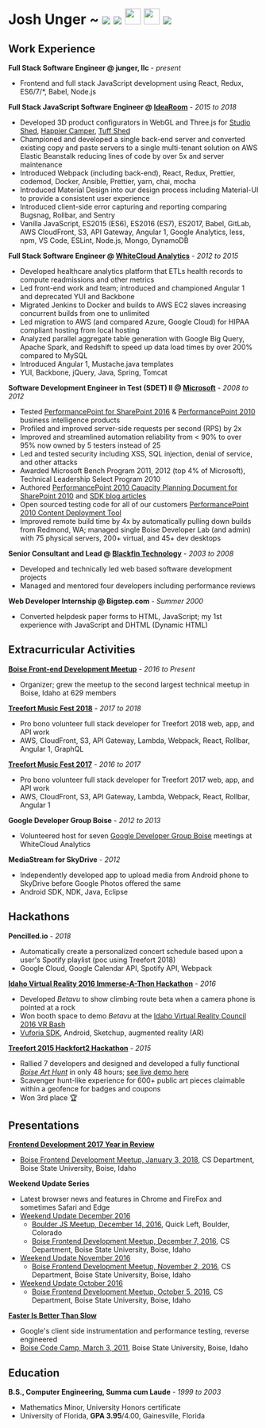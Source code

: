 # Josh Unger ~ [<img src="https://github.com/favicon.ico" />](https://github.com/joshunger/) [<img src="https://gitlab.com/favicon.ico" />](https://gitlab.com/joshunger/) [<img src="https://image.flaticon.com/icons/svg/220/220233.svg" width=32 />](https://twitter.com/joshunger/) [<img src="https://www.clicky.co.uk/wp-content/uploads/linkedin-icon.svg" width=32/>](https://www.linkedin.com/in/josh-unger/) [<img src="https://d.gr-assets.com/misc/1454549125-1454549125_goodreads_misc.png" />](https://www.goodreads.com/user/show/16794412-josh-unger)

<!-- https://abs.twimg.com/favicons/favicon.ico -->

<!--
* Craft high quality web applications that customers crave
* Change the way we engineer software by seeking smarter and more efficient methods
-->

## Work Experience

**Full Stack Software Engineer @ junger, llc** - _present_

- Frontend and full stack JavaScript development using React, Redux, ES6/7/\*, Babel, Node.js

**Full Stack JavaScript Software Engineer @ [IdeaRoom](https://www.idearoominc.com)** - _2015 to 2018_

- Developed 3D product configurators in WebGL and Three.js for [Studio Shed](https://www.studio-shed.com/), [Happier Camper](https://happiercamper.com), [Tuff Shed](https://www.tuffshed.com/)
- Championed and developed a single back-end server and converted existing copy and paste servers to a single multi-tenant solution on AWS Elastic Beanstalk reducing lines of code by over 5x and server maintenance
- Introduced Webpack (including back-end), React, Redux, Prettier, codemod, Docker, Ansible, Prettier, yarn, chai, mocha
- Introduced Material Design into our design process including Material-UI to provide a consistent user experience <!-- * server-side GPU rendering on AWS -->
- Introduced client-side error capturing and reporting comparing Bugsnag, Rollbar, and Sentry
- Vanilla JavaScript, ES2015 (ES6), ES2016 (ES7), ES2017, Babel, GitLab, AWS CloudFront, S3, API Gateway, Angular 1, Google Analytics, less, npm, VS Code, ESLint, Node.js, Mongo, DynamoDB

**Full Stack Software Engineer @ [WhiteCloud Analytics](https://whitecloudanalytics.com/)** - _2012 to 2015_

- Developed healthcare analytics platform that ETLs health records to compute readmissions and other metrics
- Led front-end work and team; introduced and championed Angular 1 and deprecated YUI and Backbone
- Migrated Jenkins to Docker and builds to AWS EC2 slaves increasing concurrent builds from one to unlimited
- Led migration to AWS (and compared Azure, Google Cloud) for HIPAA compliant hosting from local hosting
- Analyzed parallel aggregate table generation with Google Big Query, Apache Spark, and Redshift to speed up data load times by over 200% compared to MySQL
- Introduced Angular 1, Mustache.java templates
- YUI, Backbone, jQuery, Java, Spring, Tomcat

**Software Development Engineer in Test (SDET) II @ [Microsoft](http://www.microsoft.com)** - _2008 to 2012_

- Tested [PerformancePoint for SharePoint 2016](<https://technet.microsoft.com/en-us/library/ee424392(v=office.16).aspx>) & [PerformancePoint 2010](<https://msdn.microsoft.com/en-us/library/office/bb848116(v=office.14).aspx>) business intelligence products
- Profiled and improved server-side requests per second (RPS) by 2x
- Improved and streamlined automation reliability from < 90% to over 95% now owned by 5 testers instead of 25
- Led and tested security including XSS, SQL injection, denial of service, and other attacks
- Awarded Microsoft Bench Program 2011, 2012 (top 4% of Microsoft), Technical Leadership Select Program 2010
- Authored [PerformancePoint 2010 Capacity Planning Document for SharePoint 2010](https://technet.microsoft.com/en-us/library/ff955652.aspx) and [SDK blog articles](https://blogs.msdn.microsoft.com/performancepoint/)
- Open sourced testing code for all of our customers [PerformancePoint 2010 Content Deployment Tool](http://ppscd.codeplex.com/)
- Improved remote build time by 4x by automatically pulling down builds from Redmond, WA; managed single Boise Developer Lab (and admin) with 75 physical servers, 200+ virtual, and 45+ dev desktops

**Senior Consultant and Lead @ [Blackfin Technology](https://www.linkedin.com/company/blackfin)** - _2003 to 2008_

- Developed and technically led web based software development projects
- Managed and mentored four developers including performance reviews

<!-- **System Administrator @ Shands Hospital, University Florida** - *2003 - 2001* -->

**Web Developer Internship @ Bigstep.com** - _Summer 2000_

- Converted helpdesk paper forms to HTML, JavaScript; my 1st experience with JavaScript and DHTML (Dynamic HTML)

<!--
## Open Source (OSS)
* [debugger.html](https://github.com/devtools-html/debugger.html), [vscode](https://github.com/Microsoft/vscode)
-->

<!-- (https://github.com/Microsoft/vscode/issues?utf8=%E2%9C%93&q=author%3Ajoshunger) -->
<!-- https://github.com/Microsoft/vscode/issues?utf8=%E2%9C%93&q=author%3Ajoshunger+is%3Aissue -->

<!-- https://github.com/devtools-html/debugger.html/pulls?q=author%3Ajoshunger+is%3Apr -->
<!-- https://github.com/devtools-html/debugger.html/issues?utf8=%E2%9C%93&q=author%3Ajoshunger -->

<!-- https://github.com/issues?utf8=%E2%9C%93&q=is%3Aopen+is%3Aissue+author%3Ajoshungera+archived%3Afalse+ -->
<!-- https://bugs.chromium.org/p/chromium/issues/list?can=2&q=reporter%3Ajoshunger -->

## Extracurricular Activities

**[Boise Front-end Development Meetup](http://www.meetup.com/frontend-devs/)** - _2016 to Present_

- Organizer; grew the meetup to the second largest technical meetup in Boise, Idaho at 629 members

**[Treefort Music Fest 2018](https://www.treefortmusicfest.com/)** - _2017 to 2018_

- Pro bono volunteer full stack developer for Treefort 2018 web, app, and API work
  <!-- - Designing, user testing, and developing web schedule with Spotify playlist integration -->
- AWS, CloudFront, S3, API Gateway, Lambda, Webpack, React, Rollbar, Angular 1, GraphQL

**[Treefort Music Fest 2017](https://www.treefortmusicfest.com/)** - _2016 to 2017_

- Pro bono volunteer full stack developer for Treefort 2017 web, app, and API work
- AWS, CloudFront, S3, API Gateway, Lambda, Webpack, React, Rollbar, Angular 1

**Google Developer Group Boise** - _2012 to 2013_

- Volunteered host for seven [Google Developer Group Boise](http://gdgb.org/) meetings at WhiteCloud Analytics

**MediaStream for SkyDrive** - _2012_

- Independently developed app to upload media from Android phone to SkyDrive before Google Photos offered the same
- Android SDK, NDK, Java, Eclipse

## Hackathons

**Pencilled.io** - _2018_

- Automatically create a personalized concert schedule based upon a user's Spotify playlist (poc using Treefort 2018)
- Google Cloud, Google Calendar API, Spotify API, Webpack

**[Idaho Virtual Reality 2016 Immerse-A-Thon Hackathon](http://idahovirtualreality.com/ivrc-2016-immerse-a-thon/)** - _2016_

- Developed _Betavu_ to show climbing route beta when a camera phone is pointed at a rock
- Won booth space to demo _Betavu_ at the [Idaho Virtual Reality Council 2016 VR Bash](https://idahovirtualreality.com/ivrc-2016-vr-bash/)
- [Vuforia SDK](https://www.vuforia.com/), Android, Sketchup, augmented reality (AR)

**[Treefort 2015 Hackfort2 Hackathon](https://www.treefortmusicfest.com/forts/hackfort/)** - _2015_

- Rallied 7 developers and designed and developed a fully functional _[Boise Art Hunt](http://www.boiseweekly.com/Cobweb/archives/2015/03/29/treefort-2015-datefort-app-wins-hackfort2-hackathon)_ in only 48 hours; [see live demo here](https://hackfort-2-art-hunt.herokuapp.com)
- Scavenger hunt-like experience for 600+ public art pieces claimable within a geofence for badges and coupons
- Won 3rd place :trophy:

## Presentations

**[Frontend Development 2017 Year in Review](https://github.com/joshunger/joshunger.com/blob/master/frontend-development-2017-year-in-review.md)**

- [Boise Frontend Development Meetup, January 3, 2018](https://www.meetup.com/frontend-devs/events/246206347/), CS Department, Boise State University, Boise, Idaho

**Weekend Update Series**

- Latest browser news and features in Chrome and FireFox and sometimes Safari and Edge
- [Weekend Update December 2016](https://gitlab.com/joshunger/public/blob/master/weekend-update-2016-12.md)
  - [Boulder JS Meetup, December 14, 2016](https://www.meetup.com/Boulder-JS/events/234442770/), Quick Left, Boulder, Colorado
  - [Boise Frontend Development Meetup, December 7, 2016](https://www.meetup.com/frontend-devs/events/234035953/), CS Department, Boise State University, Boise, Idaho
- [Weekend Update November 2016](https://gitlab.com/joshunger/public/blob/master/weekend-update-2016-11.md)
  - [Boise Frontend Development Meetup, November 2, 2016](https://www.meetup.com/frontend-devs/events/234727471/), CS Department, Boise State University, Boise, Idaho
- [Weekend Update October 2016](https://gitlab.com/joshunger/public/blob/master/weekend-update-2016-10.md)
  - [Boise Frontend Development Meetup, October 5, 2016](https://www.meetup.com/frontend-devs/events/234035969/), CS Department, Boise State University, Boise, Idaho

**[Faster Is Better Than Slow](http://joshunger.com/boisecodecamp2011/Boise-Code-Camp-2011-Fast-is-better-than-slow.pdf)**

- Google's client side instrumentation and performance testing, reverse engineered
- [Boise Code Camp, March 3, 2011](http://boisecodecamp.com/), Boise State University, Boise, Idaho

## Education

**B.S., Computer Engineering, Summa cum Laude** - _1999 to 2003_

- Mathematics Minor, University Honors certificate
- University of Florida, **GPA 3.95**/4.00, Gainesville, Florida
